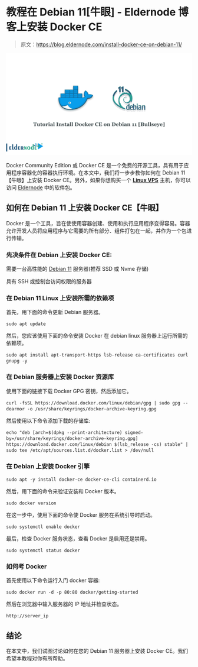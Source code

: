 # 教程在 Debian 11[牛眼] - Eldernode 博客上安装 Docker CE

> 原文：<https://blog.eldernode.com/install-docker-ce-on-debian-11/>

![Tutorial Install Docker CE on Debian 11 [Bullseye]](img/cf2af14fb61946c7d51119d57840910b.png)

Docker Community Edition 或 Docker CE 是一个免费的开源工具，具有用于应用程序容器化的容器执行环境。在本文中，我们将一步步教你如何在 Debian 11【牛眼】上安装 Docker CE。另外，如果你想购买一个 [**Linux VPS**](https://eldernode.com/linux-vps/) 主机，你可以访问 [Eldernode](https://eldernode.com/) 中的软件包。

## **如何在 Debian 11 上安装 Docker CE【牛眼】**

Docker 是一个工具，旨在使使用容器创建、使用和执行应用程序变得容易。容器允许开发人员将应用程序与它需要的所有部分、组件打包在一起，并作为一个包进行传输。

### **先决条件在 Debian 上安装 Docker CE:**

需要一台高性能的 [Debian 11](https://blog.eldernode.com/initial-server-setup-on-debian-11/) 服务器(推荐 SSD 或 Nvme 存储)

具有 SSH 或控制台访问权限的服务器

### **在 Debian 11 Linux 上安装所需的依赖项**

首先，用下面的命令更新 Debian 服务器。

```
sudo apt update
```

然后，您应该使用下面的命令安装 Docker 在 debian linux 服务器上运行所需的依赖项。

```
sudo apt install apt-transport-https lsb-release ca-certificates curl gnupg -y
```

### **在 Debian 服务器上安装 Docker 资源库**

使用下面的链接下载 Docker GPG 密钥，然后添加它。

```
curl -fsSL https://download.docker.com/linux/debian/gpg | sudo gpg --dearmor -o /usr/share/keyrings/docker-archive-keyring.gpg
```

然后使用以下命令添加下载的存储库:

```
echo "deb [arch=$(dpkg --print-architecture) signed-by=/usr/share/keyrings/docker-archive-keyring.gpg] https://download.docker.com/linux/debian $(lsb_release -cs) stable" | sudo tee /etc/apt/sources.list.d/docker.list > /dev/null
```

### **在 Debian** 上安装 Docker 引擎

```
sudo apt -y install docker-ce docker-ce-cli containerd.io
```

然后，用下面的命令来验证安装和 Docker 版本。

```
sudo docker version
```

在这一步中，使用下面的命令使 Docker 服务在系统引导时启动。

```
sudo systemctl enable docker
```

最后，检查 Docker 服务状态，查看 Docker 是启用还是禁用。

```
sudo systemctl status docker
```

### **如何考 Docker**

首先使用以下命令运行入门 docker 容器:

```
sudo docker run -d -p 80:80 docker/getting-started
```

然后在浏览器中输入服务器的 IP 地址并检查状态。

```
http://server_ip
```

## 结论

在本文中，我们试图讨论如何在您的 Debian 11 服务器上安装 Docker CE。我们希望本教程对你有所帮助。